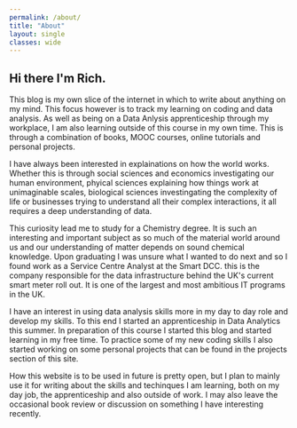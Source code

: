 ```yaml
---
permalink: /about/
title: "About"
layout: single
classes: wide
---
```


## Hi there I'm Rich.

This blog is my own slice of the internet in which to write about anything on my mind. This focus however is to track my learning on coding and data analysis. As well as being on a Data Anlysis apprenticeship through my workplace, I am also learning outside of this course in my own time. This is through a combination of books, MOOC courses, online tutorials and personal projects.

I have always been interested in explainations on how the world works. Whether this is through social sciences and economics investigating our human environment, phyical sciences explaining how things work at unimaginable scales, biological sciences investingating the complexity of life or businesses trying to understand all their complex interactions, it all requires a deep understanding of data. 

This curiosity lead me to study for a Chemistry degree. It is such an interesting and important subject as so much of the material world around us and our understanding of matter depends on sound chemical knowledge. Upon graduating I was unsure what I wanted to do next and so I found work as a Service Centre Analyst at the Smart DCC. this is the company responsible for the data infrastructure behind the UK's current smart meter roll out. It is one of the largest and most ambitious IT programs in the UK. 

I have an interest in using data analysis skills more in my day to day role and develop my skills. To this end I started an apprenticeship in Data Analytics this summer. In preparation of this course I started this blog and started learning in my free time. To practice some of my new coding skills I also started working on some personal projects that can be found in the projects section of this site.

How this website is to be used in future is pretty open, but I plan to mainly use it for writing about the skills and techinques I am learning, both on my day job, the apprenticeship and also outside of work. I may also leave the occasional book review or discussion on something I have interesting recently.